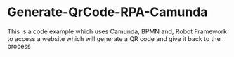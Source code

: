 # Generate-QrCode-RPA-Camunda
This is a code example which uses Camunda, BPMN and, Robot Framework to access a website which will generate a QR code and give it back to the process
